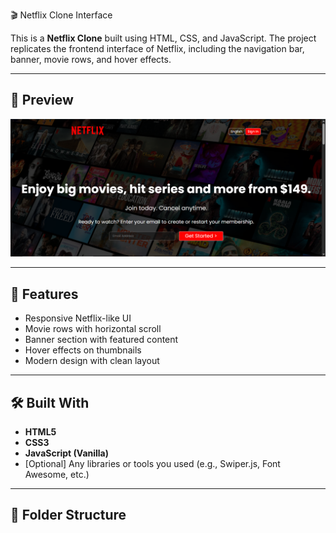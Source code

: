 🎬 Netflix Clone Interface

This is a **Netflix Clone** built using HTML, CSS, and JavaScript. The project replicates the frontend interface of Netflix, including the navigation bar, banner, movie rows, and hover effects.

---

## 📸 Preview

![Netflix Clone Screenshot](img/Capture.PNG) <!-- Replace with a suitable screenshot path -->

---

## 🚀 Features

- Responsive Netflix-like UI
- Movie rows with horizontal scroll
- Banner section with featured content
- Hover effects on thumbnails
- Modern design with clean layout

---

## 🛠️ Built With

- **HTML5**
- **CSS3**
- **JavaScript (Vanilla)**
- [Optional] Any libraries or tools you used (e.g., Swiper.js, Font Awesome, etc.)

---

## 📁 Folder Structure


